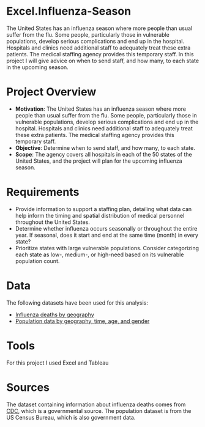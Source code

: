 # Excel.Influenza-Season
The United States has an influenza season where more people than usual suffer from the flu. Some people, particularly those in vulnerable populations, develop serious complications and end up in the hospital. Hospitals and clinics need additional staff to adequately treat these extra patients. The medical staffing agency provides this temporary staff. In this project I will give advice on when to send staff, and how many, to each state in the upcoming season. 
# Project Overview
- **Motivation**: The United States has an influenza season where more people than usual suffer from the flu. Some people, particularly those in vulnerable populations, develop serious complications and end up in the hospital. Hospitals and clinics need additional staff to
adequately treat these extra patients. The medical staffing agency provides this temporary staff.
- **Objective**: Determine when to send staff, and how many, to each state.
- **Scope**: The agency covers all hospitals in each of the 50 states of the United States, and the project will plan for the upcoming influenza season.
# Requirements
- Provide information to support a staffing plan, detailing what data can help inform the timing and spatial distribution of medical personnel throughout the United States.
- Determine whether influenza occurs seasonally or throughout the entire year. If seasonal, does it start and end at the same time (month) in every state?
- Prioritize states with large vulnerable populations. Consider categorizing each state as low-, medium-, or high-need based on its vulnerable population count.
# Data
The following datasets have been used for this analysis:
- [Influenza deaths by geography](https://coach-courses-us.s3.amazonaws.com/public/courses/da_program/CDC_Influenza_Deaths_edited.xlsx)
- [Population data by geography, time, age, and gender](https://coach-courses-us.s3.amazonaws.com/public/courses/data-immersion/A1-A2_Influenza_Project/Census_Population_transformed_202101.csv)
# Tools
For this project I used Excel and Tableau
# Sources
The dataset containing information about influenza deaths comes from [CDC](https://wonder.cdc.gov/ucd-icd10.html), which is a governmental source.
The population dataset is from the US Census Bureau, which is also government data.
